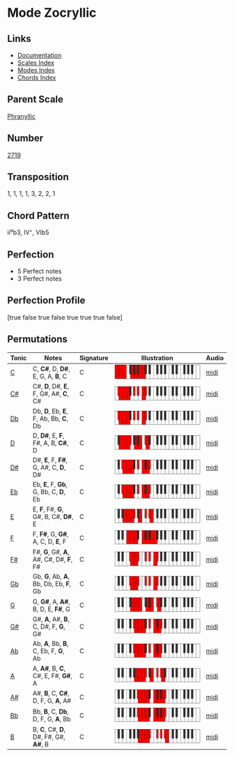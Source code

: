 # Mode Zocryllic

## Links

- [Documentation](README.md)
- [Scales Index](Scales.md)
- [Modes Index](Modes.md)
- [Chords Index](Chords.md)

## Parent Scale

[Phranyllic](ScalePhranyllic.md)

## Number

[2719](https://ianring.com/musictheory/scales/2719)

## Transposition

1, 1, 1, 1, 3, 2, 2, 1

## Chord Pattern

ii⁰b3, IV⁺, VIb5

## Perfection

- 5 Perfect notes
- 3 Perfect notes

## Perfection Profile

[true false true false true true true false]

## Permutations

| Tonic | Notes | Signature | Illustration | Audio |
|-------|-------|-----------|--------------|-------|
| [C](ModeCNaturalZocryllic.md) | C, **C#**, D, **D#**, E, G, A, **B**, C | C | ![CNaturalZocryllic](ModeCNaturalZocryllic.png) | [midi](https://github.com/edipermadi/music/blob/main/docs/ModeCNaturalZocryllic.mid?raw=true) |
| [C#](ModeCSharpZocryllic.md) | C#, **D**, D#, **E**, F, G#, A#, **C**, C# | C | ![CSharpZocryllic](ModeCSharpZocryllic.png) | [midi](https://github.com/edipermadi/music/blob/main/docs/ModeCSharpZocryllic.mid?raw=true) |
| [Db](ModeDFlatZocryllic.md) | Db, **D**, Eb, **E**, F, Ab, Bb, **C**, Db | C | ![DFlatZocryllic](ModeDFlatZocryllic.png) | [midi](https://github.com/edipermadi/music/blob/main/docs/ModeDFlatZocryllic.mid?raw=true) |
| [D](ModeDNaturalZocryllic.md) | D, **D#**, E, **F**, F#, A, B, **C#**, D | C | ![DNaturalZocryllic](ModeDNaturalZocryllic.png) | [midi](https://github.com/edipermadi/music/blob/main/docs/ModeDNaturalZocryllic.mid?raw=true) |
| [D#](ModeDSharpZocryllic.md) | D#, **E**, F, **F#**, G, A#, C, **D**, D# | C | ![DSharpZocryllic](ModeDSharpZocryllic.png) | [midi](https://github.com/edipermadi/music/blob/main/docs/ModeDSharpZocryllic.mid?raw=true) |
| [Eb](ModeEFlatZocryllic.md) | Eb, **E**, F, **Gb**, G, Bb, C, **D**, Eb | C | ![EFlatZocryllic](ModeEFlatZocryllic.png) | [midi](https://github.com/edipermadi/music/blob/main/docs/ModeEFlatZocryllic.mid?raw=true) |
| [E](ModeENaturalZocryllic.md) | E, **F**, F#, **G**, G#, B, C#, **D#**, E | C | ![ENaturalZocryllic](ModeENaturalZocryllic.png) | [midi](https://github.com/edipermadi/music/blob/main/docs/ModeENaturalZocryllic.mid?raw=true) |
| [F](ModeFNaturalZocryllic.md) | F, **F#**, G, **G#**, A, C, D, **E**, F | C | ![FNaturalZocryllic](ModeFNaturalZocryllic.png) | [midi](https://github.com/edipermadi/music/blob/main/docs/ModeFNaturalZocryllic.mid?raw=true) |
| [F#](ModeFSharpZocryllic.md) | F#, **G**, G#, **A**, A#, C#, D#, **F**, F# | C | ![FSharpZocryllic](ModeFSharpZocryllic.png) | [midi](https://github.com/edipermadi/music/blob/main/docs/ModeFSharpZocryllic.mid?raw=true) |
| [Gb](ModeGFlatZocryllic.md) | Gb, **G**, Ab, **A**, Bb, Db, Eb, **F**, Gb | C | ![GFlatZocryllic](ModeGFlatZocryllic.png) | [midi](https://github.com/edipermadi/music/blob/main/docs/ModeGFlatZocryllic.mid?raw=true) |
| [G](ModeGNaturalZocryllic.md) | G, **G#**, A, **A#**, B, D, E, **F#**, G | C | ![GNaturalZocryllic](ModeGNaturalZocryllic.png) | [midi](https://github.com/edipermadi/music/blob/main/docs/ModeGNaturalZocryllic.mid?raw=true) |
| [G#](ModeGSharpZocryllic.md) | G#, **A**, A#, **B**, C, D#, F, **G**, G# | C | ![GSharpZocryllic](ModeGSharpZocryllic.png) | [midi](https://github.com/edipermadi/music/blob/main/docs/ModeGSharpZocryllic.mid?raw=true) |
| [Ab](ModeAFlatZocryllic.md) | Ab, **A**, Bb, **B**, C, Eb, F, **G**, Ab | C | ![AFlatZocryllic](ModeAFlatZocryllic.png) | [midi](https://github.com/edipermadi/music/blob/main/docs/ModeAFlatZocryllic.mid?raw=true) |
| [A](ModeANaturalZocryllic.md) | A, **A#**, B, **C**, C#, E, F#, **G#**, A | C | ![ANaturalZocryllic](ModeANaturalZocryllic.png) | [midi](https://github.com/edipermadi/music/blob/main/docs/ModeANaturalZocryllic.mid?raw=true) |
| [A#](ModeASharpZocryllic.md) | A#, **B**, C, **C#**, D, F, G, **A**, A# | C | ![ASharpZocryllic](ModeASharpZocryllic.png) | [midi](https://github.com/edipermadi/music/blob/main/docs/ModeASharpZocryllic.mid?raw=true) |
| [Bb](ModeBFlatZocryllic.md) | Bb, **B**, C, **Db**, D, F, G, **A**, Bb | C | ![BFlatZocryllic](ModeBFlatZocryllic.png) | [midi](https://github.com/edipermadi/music/blob/main/docs/ModeBFlatZocryllic.mid?raw=true) |
| [B](ModeBNaturalZocryllic.md) | B, **C**, C#, **D**, D#, F#, G#, **A#**, B | C | ![BNaturalZocryllic](ModeBNaturalZocryllic.png) | [midi](https://github.com/edipermadi/music/blob/main/docs/ModeBNaturalZocryllic.mid?raw=true) |
